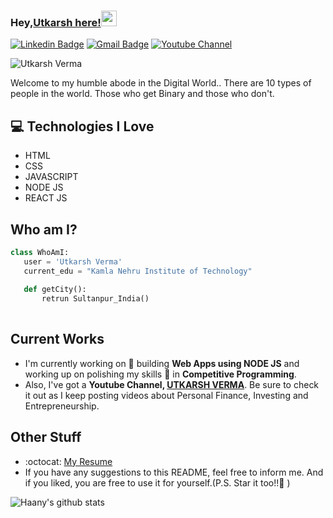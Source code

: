 ### Hey,[Utkarsh here!](https://www.linkedin.com/in/utkarsh17verma/)<img src="https://media.giphy.com/media/hvRJCLFzcasrR4ia7z/giphy.gif" width="25px">


[![Linkedin Badge](https://img.shields.io/badge/-utkarsh17verma-blue?style=flat-square&logo=Linkedin&logoColor=white&link=https://www.linkedin.com/in/utkarsh17verma/)](https://www.linkedin.com/in/utkarsh17verma/) [![Gmail Badge](https://img.shields.io/badge/-utkarsh17verma@gmail.com-c14438?style=flat-square&logo=Gmail&logoColor=white&link=mailto:utkarsh17verma@gmail.com)](mailto:utkarsh17verma@gmail.com) [![Youtube Channel](https://img.shields.io/badge/-Utkarsh%20Verma-c14438?style=flat-square&logo=Youtube&link=http://youtube.com/utkarshvermaofficial)](http://youtube.com/utkarshvermaofficial)
<p align="left"> <img src="https://komarev.com/ghpvc/?username=utkarsh17verma" alt="Utkarsh Verma" /> </p>

Welcome to my humble abode in the Digital World.. There are 10 types of people in the world. Those who get Binary and those who don't.

## :computer: Technologies I Love
* HTML
* CSS
* JAVASCRIPT
* NODE JS
* REACT JS

 ## Who am I?
 ```python
 class WhoAmI:
 	user = 'Utkarsh Verma'
	current_edu = "Kamla Nehru Institute of Technology"
	
	def getCity():
		retrun Sultanpur_India()
	
 ```
 
## Current Works
 * I'm currently working on 🔭 building **Web Apps using NODE JS** and working up on polishing my skills 🌱 in **Competitive Programming**.
 * Also, I've got a **Youtube Channel, [UTKARSH VERMA](https://www.youtube.com/channel/utkarshvermaofficial)**. Be sure to check it out as I keep posting videos about Personal Finance, Investing and Entrepreneurship.
 
## Other Stuff
  - :octocat: [My Resume](https://docs.google.com/document/d/1fvMDGNVsC96Sd70MiATLtlT1oqY9bloN_fjfByl3cKA/edit?usp=sharing)
  - If you have any suggestions to this README, feel free to inform me. And if you liked, you are free to use it for yourself.(P.S. Star it too!!:grimacing: )

![Haany's github stats](https://github-readme-stats.vercel.app/api?username=utkarsh17verma&show_icons=true)
 

